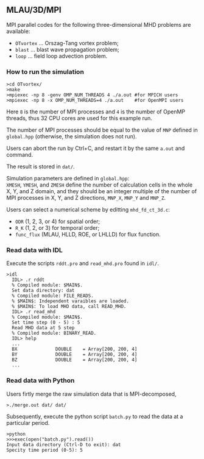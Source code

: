 ## MLAU/3D/MPI
MPI parallel codes for the following three-dimensional MHD problems are available:
- `OTvortex` ... Orszag-Tang vortex problem;
- `blast` ... blast wave propagation problem;
- `loop` ... field loop advection problem.

### How to run the simulation
```
>cd OTvortex/
>make
>mpiexec -np 8 -genv OMP_NUM_THREADS 4 ./a.out #for MPICH users
>mpiexec -np 8 -x OMP_NUM_THREADS=4 ./a.out    #for OpenMPI users
```

Here `8` is the number of MPI processes and `4` is the number of OpenMP threads, thus 32 CPU cores are used for this example run.

The number of MPI processes should be equal to the value of `MNP` defined in `global.hpp` (otherwise, the simulation does not run).

Users can abort the run by Ctrl+C, and restart it by the same `a.out` and command.

The result is stored in `dat/`.

Simulation parameters are defined in `global.hpp`:<br>
`XMESH`, `YMESH`, and `ZMESH` define the number of calculation cells in the whole X, Y, and Z domain, and they should be an integer multiple of the number of MPI processes in X, Y, and Z directions, `MNP_X`, `MNP_Y` and `MNP_Z`.

Users can select a numerical scheme by editting `mhd_fd_ct_3d.c`:
- `ODR` (1, 2, 3, or 4) for spatial order;
- `R_K` (1, 2, or 3) for temporal order;
- `func_flux` (MLAU, HLLD, ROE, or LHLLD) for flux function.

### Read data with IDL

Execute the scripts `rddt.pro` and `read_mhd.pro` found in `idl/`.
```
>idl
  IDL> .r rddt
  % Compiled module: $MAIN$.
  Set data directory: dat
  % Compiled module: FILE_READS.
  % $MAIN$: Independent varaibles are loaded.
  % $MAIN$: To load MHD data, call READ_MHD.
  IDL> .r read_mhd
  % Compiled module: $MAIN$.
  Set time step (0 - 5) : 5
  Read MHD data at 5 step
  % Compiled module: BINARY_READ.
  IDL> help
  ...
  BX              DOUBLE    = Array[200, 200, 4]
  BY              DOUBLE    = Array[200, 200, 4]
  BZ              DOUBLE    = Array[200, 200, 4]
  ...
```

### Read data with Python

Users firtly merge the raw simulation data that is MPI-decomposed,
```
>./merge.out dat/ dat/
```

Subsequently, execute the python script `batch.py` to read the data at a particular period.
```
>python
>>>exec(open("batch.py").read())
Input data directory (Ctrl-D to exit): dat
Specity time period (0-5): 5
```
